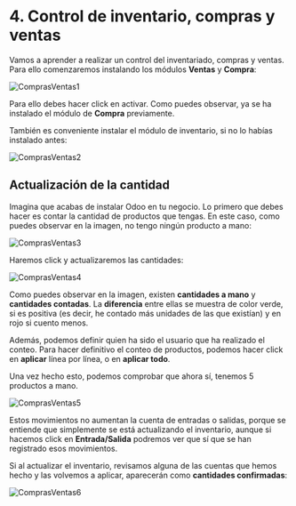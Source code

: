 # 4. Control de inventario, compras y ventas

Vamos a aprender a realizar un control del inventariado, compras y ventas. Para ello comenzaremos instalando los módulos **Ventas** y **Compra**:

![ComprasVentas1](https://raw.githubusercontent.com/canarydev/SGE/refs/heads/main/static/images/UT3/compras_ventas1.png)

Para ello debes hacer click en activar. Como puedes observar, ya se ha instalado el módulo de **Compra** previamente.

También es conveniente instalar el módulo de inventario, si no lo habías instalado antes:

![ComprasVentas2](https://raw.githubusercontent.com/canarydev/SGE/refs/heads/main/static/images/UT3/compras_ventas2.png)

## Actualización de la cantidad

Imagina que acabas de instalar Odoo en tu negocio. Lo primero que debes hacer es contar la cantidad de productos que tengas. En este caso, como puedes observar en la imagen, no tengo ningún producto a mano:

![ComprasVentas3](https://raw.githubusercontent.com/canarydev/SGE/refs/heads/main/static/images/UT3/compras_ventas3.png)

Haremos click y actualizaremos las cantidades:

![ComprasVentas4](https://raw.githubusercontent.com/canarydev/SGE/refs/heads/main/static/images/UT3/compras_ventas4.png)

Como puedes observar en la imagen, existen **cantidades a mano** y **cantidades contadas**. La **diferencia** entre ellas se muestra de color verde, si es positiva (es decir, he contado más unidades de las que existían) y en rojo si cuento menos.

Además, podemos definir quien ha sido el usuario que ha realizado el conteo. Para hacer definitivo el conteo de productos, podemos hacer click en **aplicar** línea por línea, o en **aplicar todo**.

Una vez hecho esto, podemos comprobar que ahora sí, tenemos 5 productos a mano.

![ComprasVentas5](https://raw.githubusercontent.com/canarydev/SGE/refs/heads/main/static/images/UT3/compras_ventas5.png)

Estos movimientos no aumentan la cuenta de entradas o salidas, porque se entiende que simplemente se está actualizando el inventario, aunque si hacemos click en **Entrada/Salida** podremos ver que sí que se han registrado esos movimientos.

Si al actualizar el inventario, revisamos alguna de las cuentas que hemos hecho y las volvemos a aplicar, aparecerán como **cantidades confirmadas**:

![ComprasVentas6](https://raw.githubusercontent.com/canarydev/SGE/refs/heads/main/static/images/UT3/compras_ventas6.png)

